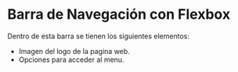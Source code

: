# Barra de Navegación con Flexbox
Dentro de esta barra se tienen los siguientes elementos:
- Imagen del logo de la pagina web.
- Opciones para acceder al menu.
